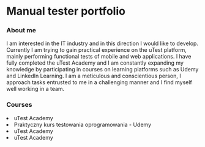 <h1>Manual tester portfolio</h1>

<h3>About me</h3>
I am interested in the IT industry and in this direction I would like to develop.
Currently I am trying to gain practical experience on the uTest platform,
mainly performing functional tests of mobile and web applications. I have fully
completed the uTest Academy and I am constantly expanding my knowledge
by participating in courses on learning platforms such as Udemy and LinkedIn
Learning. I am a meticulous and conscientious person, I approach tasks
entrusted to me in a challenging manner and I find myself well working in a
team.

<h3>Courses</h3>
<li>uTest Academy</li>
<li>Praktyczny kurs testowania oprogramowania - Udemy</li>
<li>uTest Academy</li>
<li>uTest Academy</li>
